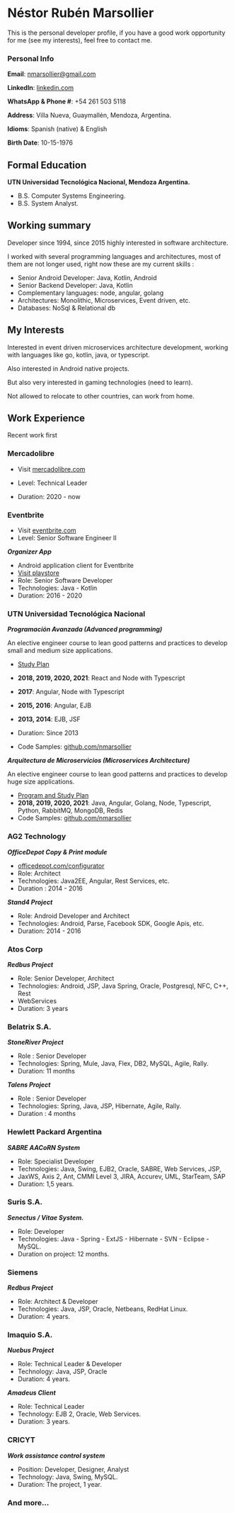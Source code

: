 # Néstor Rubén Marsollier

This is the personal developer profile, if you have a good work opportunity for me (see my interests), feel free to contact me.

### Personal Info

__Email__: nmarsollier@gmail.com

__LinkedIn__: [linkedin.com](https://www.linkedin.com/in/nestor-marsollier-a2006117
)

__WhatsApp & Phone #__: +54 261 503 5118

__Address__: Villa Nueva, Guaymallén, Mendoza, Argentina.

__Idioms__: Spanish (native) & English

__Birth Date__: 10-15-1976

## Formal Education

__UTN Universidad Tecnológica Nacional, Mendoza Argentina.__

- B.S. Computer Systems Engineering.
- B.S. System Analyst.


## Working summary

Developer since 1994, since 2015 highly interested in software architecture.

I worked with several programming languages and architectures, most of them are not longer used, right now these are my current skills :

- Senior Android Developer: Java, Kotlin, Android
- Senior Backend Developer: Java, Kotlin
- Complementary languages: node, angular, golang
- Architectures: Monolithic, Microservices, Event driven, etc.
- Databases: NoSql & Relational db

## My Interests

Interested in event driven microservices architecture development, working with languages like go, kotlin, java, or typescript.

Also interested in Android native projects.

But also very interested in gaming technologies (need to learn).

Not allowed to relocate to other countries, can work from home.

## __Work Experience__

Recent work first

### Mercadolibre

- Visit [mercadolibre.com](https://www.mercadolibre.com/)
- Level: Technical Leader

- Duration: 2020 - now

### Eventbrite

- Visit [eventbrite.com](https://www.eventbrite.com/)
- Level: Senior Software Engineer II

___Organizer App___

- Android application client for Eventbrite
- [Visit playstore](https://play.google.com/store/apps/details?id=com.eventbrite.organizer)
- Role: Senior Software Developer
- Technologies: Java - Kotlin
- Duration: 2016 - 2020

### UTN Universidad Tecnológica Nacional

___Programación Avanzada (Advanced programming)___

An elective engineer course to lean good patterns and practices to develop small and medium size applications.

- [Study Plan](http://www.frm.utn.edu.ar/index.php?option=com_content&view=article&id=262&Itemid=579)

- __2018, 2019, 2020, 2021__: React and Node with Typescript
- __2017__: Angular, Node with Typescript
- __2015, 2016__: Angular, EJB
- __2013, 2014__: EJB, JSF

- Duration: Since 2013
- Code Samples: [github.com/nmarsollier](https://github.com/nmarsollier/)

___Arquitectura de Microservicios (Microservices Architecture)___

An elective engineer course to lean good patterns and practices to develop huge size applications.

- [Program and Study Plan](http://www.frm.utn.edu.ar/index.php?option=com_content&view=article&id=262&Itemid=579)
- __2018, 2019, 2020, 2021__: Java, Angular, Golang, Node, Typescript, Python, RabbitMQ, MongoDB, Redis
- Code Samples:  [github.com/nmarsollier](https://github.com/nmarsollier/)

### AG2 Technology

___OfficeDepot Copy & Print module___
- [officedepot.com/configurator](http://www.officedepot.com/configurator/pod/#/product/copiesAndFlyers)
- Role: Architect
- Technologies: Java2EE, Angular, Rest Services, etc.
- Duration : 2014 - 2016

___Stand4 Project___

- Role: Android Developer and Architect
- Technologies: Android, Parse, Facebook SDK, Google Apis, etc.
- Duration: 2014 - 2016

### Atos Corp

___Redbus Project___

- Role: Senior Developer, Architect
- Technologies: Android, JSP, Java Spring, Oracle, Postgresql, NFC, C++, Rest
- WebServices
- Duration: 3 years

### Belatrix S.A.

___StoneRiver Project___

- Role : Senior Developer
- Technologies: Spring, Mule, Java, Flex, DB2, MySQL, Agile, Rally.
- Duration: 11 months

___Talens Project___

- Role : Senior Developer
- Technologies: Spring, Java, JSP, Hibernate, Agile, Rally.
- Duration : 4 months

### Hewlett Packard Argentina

___SABRE AACoRN System___

- Role: Specialist Developer
- Technologies: Java, Swing, EJB2, Oracle, SABRE, Web Services, JSP,
- JaxWS, Axis 2, Ant, CMMI Level 3, JIRA, Accurev, UML, StarTeam, SAP
- Duration: 1,5 years.

### Suris S.A.

___Senectus / Vitae System.___

- Role: Developer
- Technologies: Java - Spring - ExtJS - Hibernate - SVN - Eclipse - MySQL.
- Duration on project: 12 months.

### Siemens

___Redbus Project___

- Role: Architect & Developer
- Technologies: Java, JSP, Oracle, Netbeans, RedHat Linux.
- Duration: 4 years.

### Imaquio S.A.

___Nuebus Project___

- Role: Technical Leader & Developer
- Technology: Java, JSP, Oracle
- Duration: 4 years.

___Amadeus Client___

- Role: Technical Leader
- Technology: EJB 2, Oracle, Web Services.
- Duration: 3 years.

### CRICYT

___Work assistance control system___

- Position: Developer, Designer, Analyst
- Technology: Java, Swing, MySQL.
- Duration: The project, 1 year.

### And more...
